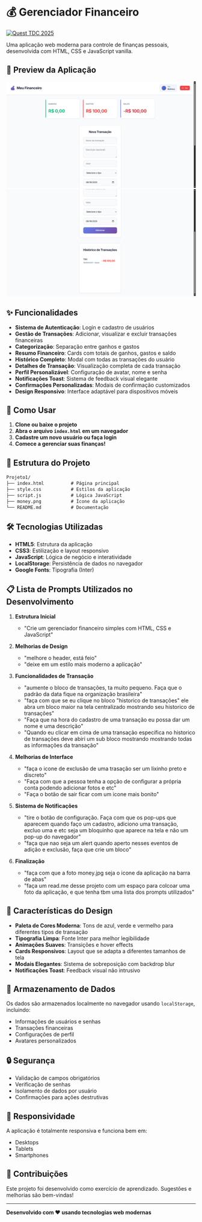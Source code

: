# 💰 Gerenciador Financeiro

[![Quest TDC 2025](https://img.shields.io/badge/Quest-TDC%202025-blue)](https://github.com/topics/q-developer-quest-tdc-2025)

Uma aplicação web moderna para controle de finanças pessoais, desenvolvida com HTML, CSS e JavaScript vanilla.

## 📸 Preview da Aplicação

![Preview 1](foto1.png)
![Preview 2](foto2.png)

## ✨ Funcionalidades

- **Sistema de Autenticação**: Login e cadastro de usuários
- **Gestão de Transações**: Adicionar, visualizar e excluir transações financeiras
- **Categorização**: Separação entre ganhos e gastos
- **Resumo Financeiro**: Cards com totais de ganhos, gastos e saldo
- **Histórico Completo**: Modal com todas as transações do usuário
- **Detalhes de Transação**: Visualização completa de cada transação
- **Perfil Personalizável**: Configuração de avatar, nome e senha
- **Notificações Toast**: Sistema de feedback visual elegante
- **Confirmações Personalizadas**: Modais de confirmação customizados
- **Design Responsivo**: Interface adaptável para dispositivos móveis

## 🚀 Como Usar

1. **Clone ou baixe o projeto**
2. **Abra o arquivo `index.html` em um navegador**
3. **Cadastre um novo usuário ou faça login**
4. **Comece a gerenciar suas finanças!**

## 📁 Estrutura do Projeto

```
Projeto1/
├── index.html          # Página principal
├── style.css           # Estilos da aplicação
├── script.js           # Lógica JavaScript
├── money.png           # Ícone da aplicação
└── README.md           # Documentação
```

## 🛠️ Tecnologias Utilizadas

- **HTML5**: Estrutura da aplicação
- **CSS3**: Estilização e layout responsivo
- **JavaScript**: Lógica de negócio e interatividade
- **LocalStorage**: Persistência de dados no navegador
- **Google Fonts**: Tipografia (Inter)

## 📋 Lista de Prompts Utilizados no Desenvolvimento

1. **Estrutura Inicial**
   - "Crie um gerenciador financeiro simples com HTML, CSS e JavaScript"

2. **Melhorias de Design**
   - "melhore o header, está feio"
   - "deixe em um estilo mais moderno a aplicação"

3. **Funcionalidades de Transação**
   - "aumente o bloco de transações, ta muito pequeno. Faça que o padrão da data fique na organização brasileira"
   - "faça com que se eu clique no bloco "historico de transações" ele abra um bloco maior na tela centralizado mostrando seu historico de transações"
   - "Faça que na hora do cadastro de uma transação eu possa dar um nome e uma descrição"
   - "Quando eu clicar em cima de uma transação específica no historico de transações deve abiri um sub bloco mostrando mostrando todas as informações da transação"

4. **Melhorias de Interface**
   - "faça o icone de exclusão de uma trasação ser um lixinho preto e discreto"
   - "Faça com que a pessoa tenha a opção de configurar a própria conta podendo adicionar fotos e etc"
   - "Faça o botão de sair ficar com um icone mais bonito"

5. **Sistema de Notificações**
   - "tire o botão de configuração. Faça com que os pop-ups que aparecem quando faço um cadastro, adiciono uma transação, excluo uma e etc seja um bloquinho que aparece na tela e não um pop-up do navegador"
   - "faça que nao seja um alert quando aperto nesses eventos de adição e exclusão, faça que crie um bloco"

6. **Finalização**
   - "faça com que a foto money.jpg seja o icone da aplicação na barra de abas"
   - "faça um read.me desse projeto com um espaço para colcoar uma foto da aplicação, e que tenha tbm uma lista dos prompts utilizados"

## 🎨 Características do Design

- **Paleta de Cores Moderna**: Tons de azul, verde e vermelho para diferentes tipos de transação
- **Tipografia Limpa**: Fonte Inter para melhor legibilidade
- **Animações Suaves**: Transições e hover effects
- **Cards Responsivos**: Layout que se adapta a diferentes tamanhos de tela
- **Modais Elegantes**: Sistema de sobreposição com backdrop blur
- **Notificações Toast**: Feedback visual não intrusivo

## 💾 Armazenamento de Dados

Os dados são armazenados localmente no navegador usando `localStorage`, incluindo:
- Informações de usuários e senhas
- Transações financeiras
- Configurações de perfil
- Avatares personalizados

## 🔒 Segurança

- Validação de campos obrigatórios
- Verificação de senhas
- Isolamento de dados por usuário
- Confirmações para ações destrutivas

## 📱 Responsividade

A aplicação é totalmente responsiva e funciona bem em:
- Desktops
- Tablets
- Smartphones

## 🤝 Contribuições

Este projeto foi desenvolvido como exercício de aprendizado. Sugestões e melhorias são bem-vindas!

---

**Desenvolvido com ❤️ usando tecnologias web modernas**